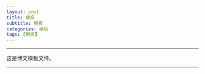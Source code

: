 ```yaml
---
layout: post
title: 模板
subtitle: 模板
categories: 模板
tags: [模板]
---
```


--------------------------
这是博文模板文件。

--------------------------
